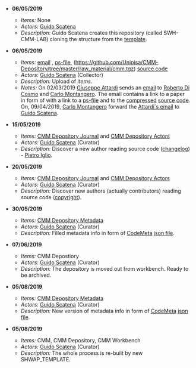 * **06/05/2019** 
  * *Items:* None
  * *Actors:* [Guido Scatena](./metadata/actors.md#guido_scatena) 
  * *Description:* Guido Scatena creates this repository (called SWH-CMM-LAB) cloning the structure from the [template](https://github.com/Unipisa/SWHAP-TEMPLATE).
  
* **06/05/2019** 
  * *Items:* [email](https://github.com/Unipisa/CMM-Depository/tree/master/raw_material/email_attardi.txt) , [ps-file](https://github.com/Unipisa/CMM-Depository/tree/master/raw_material/attardi.ps), (https://github.com/Unipisa/CMM-Depository/tree/master/raw_material/cmm.tgz) [source code](./browsable_source/)
  * *Actors:* [Guido Scatena](./metadata/actors.md#guido_scatena) (Collector)
  * *Description:* Upload of *items*. 
  * *Notes:* On 02/03/2019 [Giuseppe Attardi](./metadata/actors.md#giuseppe_attardi) sends an [email](https://github.com/Unipisa/CMM-Depository/tree/master/raw_material/email_attardi.txt) to [Roberto Di Cosmo](./actors.md#roberto_di_cosmo) and [Carlo Montangero](./metadata/actors.md#carlo_montangero).
The email contains a link to a paper in form of  with a link to a [ps-file](https://github.com/Unipisa/CMM-Depository/tree/master/raw_material/attardi.ps) and to the [compressed](https://github.com/Unipisa/CMM-Depository/tree/master/raw_material/cmm.tgz) [source code](./browsable_source/).
On, 09/04/2019, [Carlo Montangero](./metadata/actors.md#carlo_montangero) forward the [Attardi´s email](https://github.com/Unipisa/CMM-Depository/tree/master/raw_material/email_attardi.txt) to [Guido Scatena](./metadata/actors.md#guido_scatena).

* **15/05/2019** 
  * *Items:* [CMM Depository Journal](./journal.md) and [CMM Depository Actors](./actors.md)
  * *Actors:* [Guido Scatena](./metadata/actors.md#guido_scatena) (Curator)
  * *Description:* Discover a new author reading source code ([changelog](./browsable_source/cmm/1.5/cmm/ChangeLog)) - [Pietro Iglio](./metadata/actors.md#pietro_iglio).

* **20/05/2019** 
  * *Items:* [CMM Depository Journal](./metadata/journal.md)  and [CMM Depository Actors](./metadata/actors.md)
  * *Actors:* [Guido Scatena](./metadata/actors.md#guido_scatena) (Curator)
  * *Description:* Discover new authors (actually contributors) reading source code ([copyright](./browsable_source/cmm/1.9/cmm/Readme)).

* **30/05/2019** 
  * *Items:* [CMM Depository Metadata](./metadata/codemeta.json)
  * *Actors:* [Guido Scatena](./metadata/actors.md#guido_scatena) (Curator)
  * *Description:* Filled metadata info in form of [CodeMeta](https://codemeta.github.io/) [json file](./metadata/codemeta.json).

* **07/06/2019** 
  * *Items:* CMM Depostiory
  * *Actors:* [Guido Scatena](./metadata/actors.md#guido_scatena) (Curator)
  * *Description:* The depository is moved out from workbench. Ready to be archived.
 
 * **05/08/2019** 
    * *Items:* [CMM Depository Metadata](./metadata/codemeta.json)
    * *Actors:* [Guido Scatena](./metadata/actors.md#guido_scatena) (Curator)
    * *Description:* New version of metadata info in form of [CodeMeta](https://codemeta.github.io/) [json file](./metadata/codemeta.json).

* **05/08/2019** 
  * *Items:* CMM, CMM Depository, CMM Workbench
  * *Actors:* [Guido Scatena](./metadata/actors.md#guido_scatena) (Curator)
  * *Description:* The whole process is re-built by new SHWAP_TEMPLATE.
  
